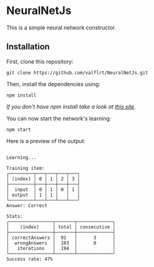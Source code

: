 # NeuralNetJs

This is a simple neural network constructor.

## Installation

First, clone this repository:
```
git clone https://github.com/valflrt/NeuralNetJs.git
```

Then, install the dependencies using:
```
npm install
```
*If you don't have npm install take a look at [this site](https://docs.npmjs.com/downloading-and-installing-node-js-and-npm).*

You can now start the network's learning:
```
npm start
```

Here is a preview of the output:
```

Learning... 

Training item:
┌─────────┬───┬───┬───┬───┐
│ (index) │ 0 │ 1 │ 2 │ 3 │
├─────────┼───┼───┼───┼───┤
│  input  │ 0 │ 1 │ 0 │ 1 │
│ output  │ 1 │ 1 │   │   │
└─────────┴───┴───┴───┴───┘
Answer: Correct

Stats:
┌────────────────┬───────┬─────────────┐
│    (index)     │ total │ consecutive │
├────────────────┼───────┼─────────────┤
│ correctAnswers │  91   │      3      │
│  wrongAnswers  │  103  │      0      │
│   iterations   │  194  │             │
└────────────────┴───────┴─────────────┘
Success rate: 47%

```
